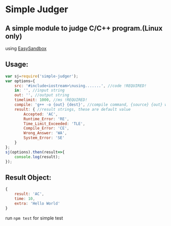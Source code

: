 Simple Judger
================
A simple module to judge C/C++ program.(Linux only)
----------------
using [EasySandbox](https://github.com/daveho/EasySandbox)

Usage:
----------------
```javascript
var sj=require('simple-judger');
var options={
	src: '#include<iostream>\nusing.......', //code !REQUIRED!
	in: '', //input string
	out: '', //output string
	timelimit: 1000, //ms !REQUIRED!
	compile: 'g++ -o {out} {dest}', //compile command, {source} {out} will be replaced !REQUIRED!
	result: { //result strings, these are default value
		Accepted: 'AC',
		Runtime_Error: 'RE',
		Time_Limit_Exceeded: 'TLE',
		Compile_Error: 'CE',
		Wrong_Answer: 'WA',
		System_Error: 'SE'
	}
};
sj(options).then(result=>{
	console.log(result);
});
```
Result Object:
----------------
```javascript
{
	result: 'AC',
	time: 10,
	extra: 'Hello World'
}
```

run `npm test` for simple test